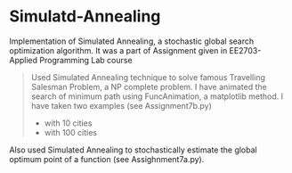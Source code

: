 # Simulatd-Annealing
Implementation of Simulated Annealing, a stochastic global search optimization algorithm. It was a part of Assignment given in EE2703- Applied Programming Lab course 

>Used Simulated Annealing technique to solve famous Travelling Salesman Problem, a NP complete problem. I have animated the search of minimum path using FuncAnimation, a matplotlib method. I have taken two examples (see Assignment7b.py)
>+ with 10 cities
>+ with 100 cities

Also used Simulated Annealing to stochastically estimate the global optimum point of a function (see Assighnment7a.py).
